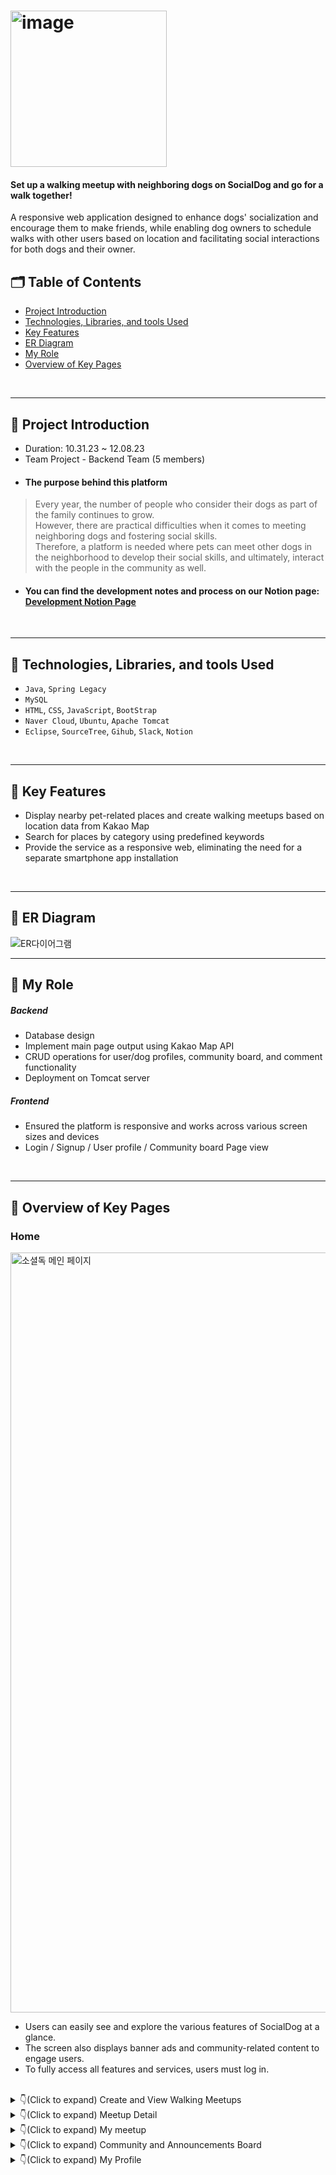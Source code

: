 
# <img width="250" alt="image" src="https://github.com/user-attachments/assets/8bb3f63f-ca2c-48b1-84d0-f2e854bc37e3">
#### Set up a walking meetup with neighboring dogs on SocialDog and go for a walk together!
A responsive web application designed to enhance dogs' socialization and encourage them to make friends, while enabling dog owners to schedule walks with other users based on location and facilitating social interactions for both dogs and their owner.
</br>

## 🗂️ Table of Contents
-  [Project Introduction](#0)
-  [Technologies, Libraries, and tools Used](#1)
-  [Key Features](#2)
-  [ER Diagram](#3)
-  [My Role](#4)
-  [Overview of Key Pages](#5)
</br>

----
<h2 id="0">
    <b>📌 Project Introduction</b>
</h2>

- Duration: 10.31.23 ~ 12.08.23
- Team Project - Backend Team (5 members)
- #### The purpose behind this platform
> Every year, the number of people who consider their dogs as part of the family continues to grow. </br>
However, there are practical difficulties when it comes to meeting neighboring dogs and fostering social skills. </br>
Therefore, a platform is needed where pets can meet other dogs in the neighborhood to develop their social skills, and ultimately, interact with the people in the community as well.

- #### You can find the development notes and process on our Notion page: [Development Notion Page](https://fishy-mammal-3dc.notion.site/99e5d0c534924514b162c76193664544)
</br>

----
<h2 id="1">
    <b>📌 Technologies, Libraries, and tools Used</b>
</h2>

- `Java`, `Spring Legacy`
- `MySQL`
- `HTML`, `CSS`, `JavaScript`, `BootStrap`
- `Naver Cloud`, `Ubuntu`, `Apache Tomcat`
- `Eclipse`, `SourceTree`, `Gihub`, `Slack`, `Notion`
</br>

----
<h2 id="2">
    <b>📌 Key Features</b>
</h2>

- Display nearby pet-related places and create walking meetups based on location data from Kakao Map
- Search for places by category using predefined keywords
- Provide the service as a responsive web, eliminating the need for a separate smartphone app installation
</br>

----
<h2 id="3">
    <b>📌 ER Diagram</b>
</h2>

![ER다이어그램](https://github.com/user-attachments/assets/583e4bc5-4f83-4837-93c7-3014bc785031)
<br/>

----
<h2 id="4">
    <b>📌 My Role</b>
</h2>

##### Backend
- Database design
- Implement main page output using Kakao Map API
- CRUD operations for user/dog profiles, community board, and comment functionality
- Deployment on Tomcat server
##### Frontend
- Ensured the platform is responsive and works across various screen sizes and devices
- Login / Signup / User profile / Community board Page view

<br/>

----
<h2 id="5">
    <b>📌 Overview of Key Pages</b>
</h2>

### Home
<img width="1216" alt="소셜독 메인 페이지" src="https://github.com/user-attachments/assets/8fddfb3f-8b88-46b7-afa6-0ca0a7373dd9">

- Users can easily see and explore the various features of SocialDog at a glance.
- The screen also displays banner ads and community-related content to engage users.
- To fully access all features and services, users must log in.
<br/>

<details>
	<summary>👇(Click to expand) Create and View Walking Meetups</summary>
  	<div markdown="1">
      <img width="1208" alt="산책하기 메인 페이지" src="https://github.com/user-attachments/assets/2295cc4a-12f1-43cb-9330-8319195fb667">
  	</div>

  - Users can view meetups created by other users near your location.
  - Users can create new walking meetups or join those created by other users.
  - Users can write reviews for locations, helping users decide if it's a good spot for walking.
</details>

<details>
	<summary>👇(Click to expand) Meetup Detail</summary>
  	<div markdown="1">
      <img width="1211" alt="약속페잊" src="https://github.com/user-attachments/assets/65f7166b-239b-4964-8779-6db21d43001b">
  	</div>

  - Users can check the details of the meetup, including the location, time, participants, and meetup description.
</details>

<details>
	<summary>👇(Click to expand) My meetup</summary>
  	<div markdown="1">
      <img width="1210" alt="나의 약속 페이지" src="https://github.com/user-attachments/assets/7154d6b9-9c9e-4644-a6d9-749b5f69aba8">
  	</div>
  
  - Users can check the list of meetups they are currently participating in.
  - Users can access a history of past meetups they've either participated in or organized.
</details>

<details>
	<summary>👇(Click to expand) Community and Announcements Board</summary>
  	<div markdown="1">
      <img width="913" alt="image" src="https://github.com/user-attachments/assets/1947d52a-51d8-4a1b-ba59-bf9212933e4f">
      <img width="1048" alt="커뮤니티 디테일" src="https://github.com/user-attachments/assets/ed8358f6-786c-4927-b3ea-9d7b72627dad">
  	</div>
  
  - Users can communicate with other users in the community.
  - Users can find important service updates and guidelines in the Announcements.
</details>

<details>
	<summary>👇(Click to expand) My Profile</summary>
  	<div markdown="1">
      <img width="1216" alt="마이페이지" src="https://github.com/user-attachments/assets/19882f24-89f5-4613-b272-e09d5564c2fe">
  	</div>
  
  - Users can add, edit, or delete information related to users or dogs.
  - Users can change their password.
</details>
<br/>


